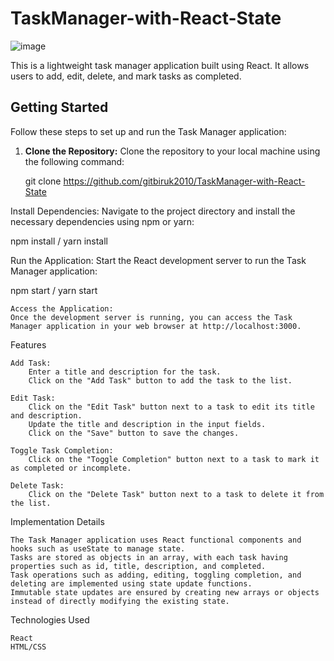 # TaskManager-with-React-State

![image](https://github.com/gitbiruk2010/TaskManager-with-React-State/assets/103274295/b071c79e-f802-4563-ac8f-31a1ac649096)

This is a lightweight task manager application built using React. It allows users to add, edit, delete, and mark tasks as completed.

## Getting Started

Follow these steps to set up and run the Task Manager application:

1. **Clone the Repository:**
   Clone the repository to your local machine using the following command:

   git clone https://github.com/gitbiruk2010/TaskManager-with-React-State
   
Install Dependencies:
Navigate to the project directory and install the necessary dependencies using npm or yarn:

npm install / yarn install

Run the Application:
Start the React development server to run the Task Manager application:

npm start / yarn start

    Access the Application:
    Once the development server is running, you can access the Task Manager application in your web browser at http://localhost:3000.

Features

    Add Task:
        Enter a title and description for the task.
        Click on the "Add Task" button to add the task to the list.

    Edit Task:
        Click on the "Edit Task" button next to a task to edit its title and description.
        Update the title and description in the input fields.
        Click on the "Save" button to save the changes.

    Toggle Task Completion:
        Click on the "Toggle Completion" button next to a task to mark it as completed or incomplete.

    Delete Task:
        Click on the "Delete Task" button next to a task to delete it from the list.

Implementation Details

    The Task Manager application uses React functional components and hooks such as useState to manage state.
    Tasks are stored as objects in an array, with each task having properties such as id, title, description, and completed.
    Task operations such as adding, editing, toggling completion, and deleting are implemented using state update functions.
    Immutable state updates are ensured by creating new arrays or objects instead of directly modifying the existing state.

Technologies Used

    React
    HTML/CSS
